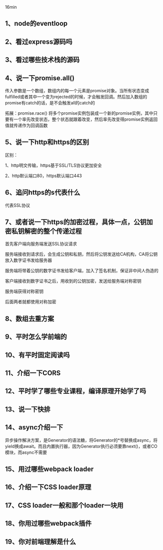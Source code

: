 16min

## 1、node的eventloop

## 2、看过express源码吗

## 3、看过哪些技术栈的源码

## 4、说一下promise.all()
传入参数是一个数组，数组内的每一个元素是promise对象。当所有状态变成fulfilled或者其中一个变为rejected的时候，才会触发回调。然后加入数组的promise有catch的话，是不会触发all的catch的

拓展：promise.race() 将多个promise实例包装成一个新的promise实例，其中只要有一个率先改变状态，整个状态就跟着改变，然后率先改变得promise实例返回值就传递作为回调函数

## 5、说一下http和https的区别
区别：

1、http明文传输，https基于SSL/TLS协议更加安全

2、http默认端口80，https默认端口443

## 6、追问https的s代表什么
代表SSL协议

## 7、或者说一下https的加密过程，具体一点，公钥加密私钥解密的整个传递过程
首先客户端向服务端发送SSL协议请求

服务端接收到请求后，会生成公钥和私钥，然后将公钥发送给CA机构，CA将公钥放入数字证书发给服务器

服务端将带着公钥的数字证书发给客户端，加入了签名机制，保证非中间人伪造的

客户端接收到数字证书之后，用收到的公钥加密，发送给服务端对称密钥

服务端获得对称密钥

后面两者就都使用对称加密

## 8、数组去重方案

## 9、平时怎么学前端的

## 10、有平时固定阅读吗

## 11、介绍一下CORS

## 12、平时学了哪些专业课程，编译原理开始学了吗

## 13、说一下快排

## 14、async介绍一下
异步操作解决方案，是Generator的语法糖，将Generator的*号替换成async，将yield换成await。而且内置执行器，因为Generator执行必须要靠next()，或者CO模块，而async不需要

## 15、用过哪些webpack loader

## 16、介绍一下CSS loader原理

## 17、CSS loader一般和那个loader一块用

## 18、你用过哪些webpack插件

## 19、你对前端理解是什么
